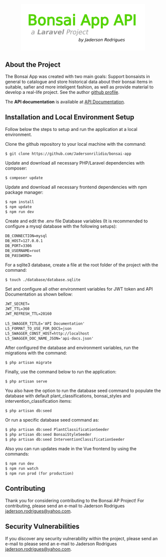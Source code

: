 <p align="center"><a href="https://bonsai-app.fly.dev/about" target="_blank"><img src="./public/images/bonsai-app-api-logo.png" width="400"></a></p>


## About the Project

The Bonsai App was created with two main goals: Support bonsaists in general to catalogue and store historical data about their bonsai items in suitable, safier and more inteligent fashion, as well as provide material to develop a real-life project. See the author [github profile](https://github.com/Jadersonrilidio).

The **API documentation** is available at [API Documentation](https://bonsai-app.fly.dev/api/documentation).


## Installation and Local Environment Setup

Follow below the steps to setup and run the application at a local environment.

Clone the github repository to your local machine with the command:

    $ git clone https://github.com/Jadersonrilidio/bonsai-app

Update and download all necessary PHP/Laravel dependencies with composer:

    $ composer update

Update and download all necessary frontend dependencies with npm package manager:

    $ npm install
    $ npm update
    $ npm run dev

Create and edit the .env file Database variables (It is recommended to configure a mysql database with the following setups):

    DB_CONNECTION=mysql
    DB_HOST=127.0.0.1
    DB_PORT=3306
    DB_USERNAME=root
    DB_PASSWORD=

For a sqlite3 database, create a file at the root folder of the project with the command:

    $ touch ./database/database.sqlite

Set and configure all other environment variables for JWT token and API Documentation as shown bellow:

    JWT_SECRET=
    JWT_TTL=360
    JWT_REFRESH_TTL=20160

    L5_SWAGGER_TITLE='API Documentation'
    L5_FORMAT_TO_USE_FOR_DOCS=json
    L5_SWAGGER_CONST_HOST=http://localhost
    L5_SWAGGER_DOC_NAME_JSON='api-docs.json'

After configured the database and environment variables, run the migrations with the command:

    $ php artisan migrate

Finally, use the command below to run the application:

    $ php artisan serve

You also have the option to run the database seed command to populate the database with default plant_classifications, bonsai_styles and intervention_classification items:

    $ php artisan db:seed

Or run a specific database seed command as:

    $ php artisan db:seed PlantClassificationSeeder
    $ php artisan db:seed BonsaiStyleSeeder
    $ php artisan db:seed InterventionClassificationSeeder

Also you can run updates made in the Vue frontend by using the commands:

    $ npm run dev
    $ npm run watch
    $ npm run prod (for production)


## Contributing

Thank you for considering contributing to the Bonsai AP Project! For contributing, please send an e-mail to Jaderson Rodrigues [jaderson.rodrigues@yahoo.com](jaderson.rodrigues@yahoo.com).


## Security Vulnerabilities

If you discover any security vulnerability within the project, please send an e-mail to please send an e-mail to Jaderson Rodrigues [jaderson.rodrigues@yahoo.com](jaderson.rodrigues@yahoo.com).